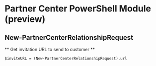 # Partner Center PowerShell Module (preview) #

## New-PartnerCenterRelationshipRequest ##

** Get invitation URL to send to customer **

    $inviteURL = (New-PartnerCenterRelationshipRequest).url
